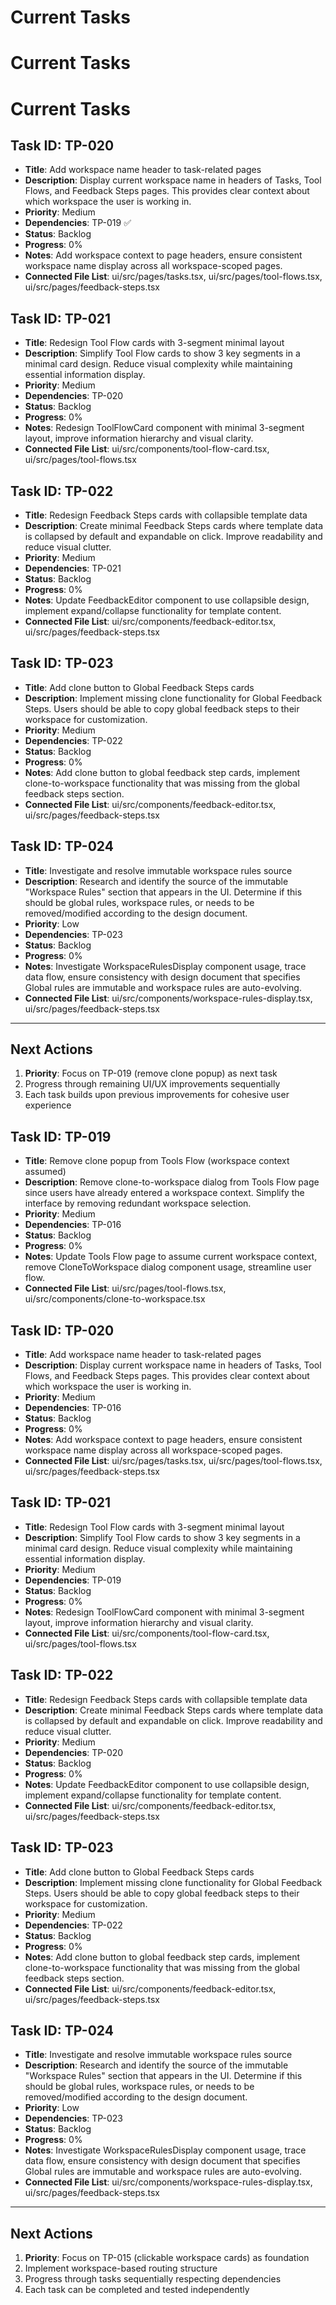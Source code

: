 # Current Tasks

# Current Tasks

# Current Tasks

## Task ID: TP-020
- **Title**: Add workspace name header to task-related pages
- **Description**: Display current workspace name in headers of Tasks, Tool Flows, and Feedback Steps pages. This provides clear context about which workspace the user is working in.
- **Priority**: Medium
- **Dependencies**: TP-019 ✅
- **Status**: Backlog
- **Progress**: 0%
- **Notes**: Add workspace context to page headers, ensure consistent workspace name display across all workspace-scoped pages.
- **Connected File List**: ui/src/pages/tasks.tsx, ui/src/pages/tool-flows.tsx, ui/src/pages/feedback-steps.tsx

## Task ID: TP-021
- **Title**: Redesign Tool Flow cards with 3-segment minimal layout
- **Description**: Simplify Tool Flow cards to show 3 key segments in a minimal card design. Reduce visual complexity while maintaining essential information display.
- **Priority**: Medium
- **Dependencies**: TP-020
- **Status**: Backlog
- **Progress**: 0%
- **Notes**: Redesign ToolFlowCard component with minimal 3-segment layout, improve information hierarchy and visual clarity.
- **Connected File List**: ui/src/components/tool-flow-card.tsx, ui/src/pages/tool-flows.tsx

## Task ID: TP-022
- **Title**: Redesign Feedback Steps cards with collapsible template data
- **Description**: Create minimal Feedback Steps cards where template data is collapsed by default and expandable on click. Improve readability and reduce visual clutter.
- **Priority**: Medium
- **Dependencies**: TP-021
- **Status**: Backlog
- **Progress**: 0%
- **Notes**: Update FeedbackEditor component to use collapsible design, implement expand/collapse functionality for template content.
- **Connected File List**: ui/src/components/feedback-editor.tsx, ui/src/pages/feedback-steps.tsx

## Task ID: TP-023
- **Title**: Add clone button to Global Feedback Steps cards
- **Description**: Implement missing clone functionality for Global Feedback Steps. Users should be able to copy global feedback steps to their workspace for customization.
- **Priority**: Medium
- **Dependencies**: TP-022
- **Status**: Backlog
- **Progress**: 0%
- **Notes**: Add clone button to global feedback step cards, implement clone-to-workspace functionality that was missing from the global feedback steps section.
- **Connected File List**: ui/src/components/feedback-editor.tsx, ui/src/pages/feedback-steps.tsx

## Task ID: TP-024
- **Title**: Investigate and resolve immutable workspace rules source
- **Description**: Research and identify the source of the immutable "Workspace Rules" section that appears in the UI. Determine if this should be global rules, workspace rules, or needs to be removed/modified according to the design document.
- **Priority**: Low
- **Dependencies**: TP-023
- **Status**: Backlog
- **Progress**: 0%
- **Notes**: Investigate WorkspaceRulesDisplay component usage, trace data flow, ensure consistency with design document that specifies Global rules are immutable and workspace rules are auto-evolving.
- **Connected File List**: ui/src/components/workspace-rules-display.tsx, ui/src/pages/feedback-steps.tsx

---

## Next Actions
1. **Priority**: Focus on TP-019 (remove clone popup) as next task
2. Progress through remaining UI/UX improvements sequentially
3. Each task builds upon previous improvements for cohesive user experience

## Task ID: TP-019
- **Title**: Remove clone popup from Tools Flow (workspace context assumed)
- **Description**: Remove clone-to-workspace dialog from Tools Flow page since users have already entered a workspace context. Simplify the interface by removing redundant workspace selection.
- **Priority**: Medium
- **Dependencies**: TP-016
- **Status**: Backlog
- **Progress**: 0%
- **Notes**: Update Tools Flow page to assume current workspace context, remove CloneToWorkspace dialog component usage, streamline user flow.
- **Connected File List**: ui/src/pages/tool-flows.tsx, ui/src/components/clone-to-workspace.tsx

## Task ID: TP-020
- **Title**: Add workspace name header to task-related pages
- **Description**: Display current workspace name in headers of Tasks, Tool Flows, and Feedback Steps pages. This provides clear context about which workspace the user is working in.
- **Priority**: Medium
- **Dependencies**: TP-016
- **Status**: Backlog
- **Progress**: 0%
- **Notes**: Add workspace context to page headers, ensure consistent workspace name display across all workspace-scoped pages.
- **Connected File List**: ui/src/pages/tasks.tsx, ui/src/pages/tool-flows.tsx, ui/src/pages/feedback-steps.tsx

## Task ID: TP-021
- **Title**: Redesign Tool Flow cards with 3-segment minimal layout
- **Description**: Simplify Tool Flow cards to show 3 key segments in a minimal card design. Reduce visual complexity while maintaining essential information display.
- **Priority**: Medium
- **Dependencies**: TP-019
- **Status**: Backlog
- **Progress**: 0%
- **Notes**: Redesign ToolFlowCard component with minimal 3-segment layout, improve information hierarchy and visual clarity.
- **Connected File List**: ui/src/components/tool-flow-card.tsx, ui/src/pages/tool-flows.tsx

## Task ID: TP-022
- **Title**: Redesign Feedback Steps cards with collapsible template data
- **Description**: Create minimal Feedback Steps cards where template data is collapsed by default and expandable on click. Improve readability and reduce visual clutter.
- **Priority**: Medium
- **Dependencies**: TP-020
- **Status**: Backlog
- **Progress**: 0%
- **Notes**: Update FeedbackEditor component to use collapsible design, implement expand/collapse functionality for template content.
- **Connected File List**: ui/src/components/feedback-editor.tsx, ui/src/pages/feedback-steps.tsx

## Task ID: TP-023
- **Title**: Add clone button to Global Feedback Steps cards
- **Description**: Implement missing clone functionality for Global Feedback Steps. Users should be able to copy global feedback steps to their workspace for customization.
- **Priority**: Medium
- **Dependencies**: TP-022
- **Status**: Backlog
- **Progress**: 0%
- **Notes**: Add clone button to global feedback step cards, implement clone-to-workspace functionality that was missing from the global feedback steps section.
- **Connected File List**: ui/src/components/feedback-editor.tsx, ui/src/pages/feedback-steps.tsx

## Task ID: TP-024
- **Title**: Investigate and resolve immutable workspace rules source
- **Description**: Research and identify the source of the immutable "Workspace Rules" section that appears in the UI. Determine if this should be global rules, workspace rules, or needs to be removed/modified according to the design document.
- **Priority**: Low
- **Dependencies**: TP-023
- **Status**: Backlog
- **Progress**: 0%
- **Notes**: Investigate WorkspaceRulesDisplay component usage, trace data flow, ensure consistency with design document that specifies Global rules are immutable and workspace rules are auto-evolving.
- **Connected File List**: ui/src/components/workspace-rules-display.tsx, ui/src/pages/feedback-steps.tsx

---

## Next Actions
1. **Priority**: Focus on TP-015 (clickable workspace cards) as foundation
2. Implement workspace-based routing structure
3. Progress through tasks sequentially respecting dependencies
4. Each task can be completed and tested independently
